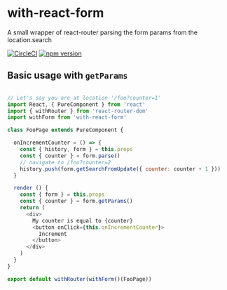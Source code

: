 # with-react-form

A small wrapper of react-router parsing the form params from the location.search

[![CircleCI](https://circleci.com/gh/betagouv/with-react-form/tree/master.svg?style=svg)](https://circleci.com/gh/betagouv/with-react-form/tree/master)
[![npm version](https://img.shields.io/npm/v/with-react-form.svg?style=flat-square)](https://npmjs.org/package/with-react-form)

## Basic usage with `getParams`
```javascript

// Let's say you are at location '/foo?counter=1'
import React, { PureComponent } from 'react'
import { withRouter } from 'react-router-dom'
import withForm from 'with-react-form'

class FooPage extends PureComponent {

  onIncrementCounter = () => {
    const { history, form } = this.props
    const { counter } = form.parse()
    // navigate to /foo?counter=2
    history.push(form.getSearchFromUpdate({ counter: counter + 1 }))
  }

  render () {
    const { form } = this.props
    const { counter } = form.getParams()
    return (
      <div>
        My counter is equal to {counter}
        <button onClick={this.onIncrementCounter}>
          Increment
        </button>
      </div>
    )
  }
}

export default withRouter(withForm()(FooPage))
```
